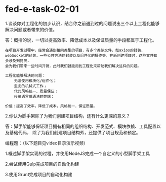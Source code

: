# fed-e-task-02-01

1.谈谈你对工程化的初步认识，结合你之前遇到过的问题说出三个以上工程化能够解决问题或者带来的价值。

答：概括的说，一切以提高效率、降低成本以及保证质量的手段都属于工程化。

    在项目开发过程中，经常会遇到相同类型的项目，有多个类似文件，如axios的封装，
    webSocket的封装，一些公共方法的封装以及组件化的操作等，在新创建项目时，这些文件都会涉及到拷贝，
    会为我们带来一些时间开销，此时我们就能用到工程化来帮助我们解决这样的问题。

    工程化能够解决的问题：
        无法使用模块化/组件化；
        重复的机械式工作；
        代码风格统一、质量保证；
        传统语言或语法的弊端；

    价值：提高了效率，降低了成本，风格统一，保证质量。

2.你认为脚手架除了为我们创建项目结构，还有什么更深的意义？

答：脚手架能够保证项目拥有相同的组织结构、开发范式、模块依赖、工具配置以及基础代码，
除了为我们创建项目结构外，还提供了项目规范和预定。

编程题：（以下题目见video目录演示视频）

1.概述脚手架实现的过程，并使用NodeJS完成一个自定义的小型脚手架工具

2.尝试使用Gulp完成项目的自动化构建

3.使用Grunt完成项目的自动化构建
